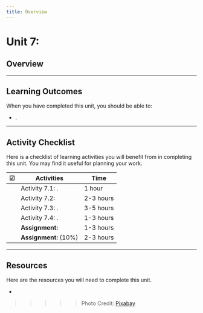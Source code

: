 ```yaml
---
title: Overview
---
```





Unit 7: 
=============================================

## Overview



---

## Learning Outcomes

When you have completed this unit, you should be able to:

-   .

---

## Activity Checklist

Here is a checklist of learning activities you will benefit from in completing
this unit. You may find it useful for planning your work.

| ☑ | **Activities**                                                                              | **Time**  |
|---|---------------------------------------------------------------------------------------------|-----------|
|   | Activity 7.1: .                                      | 1 hour    |
|   | Activity 7.2:                                | 2-3 hours |
|   | Activity 7.3: .     | 3-5 hours |
|   | Activity 7.4: . | 1-3 hours |
|   | **Assignment:**                           | 1-3 hours |
|   | **Assignment:**  (10%)                                        | 2-3 hours |


---
## Resources

Here are the resources you will need to complete this unit.

-   

>>>>> Photo Credit: [Pixabay](https://pixabay.com/en/man-people-achievement-african-3230661/)
